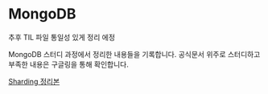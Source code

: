 # MongoDB

추후 TIL 파일 통일성 있게 정리 에정

MongoDB 스터디 과정에서 정리한 내용들을 기록합니다. 공식문서 위주로 스터디하고 부족한 내용은 구글링을 통해 확인합니다.



[Sharding 정리본](https://expensive-drizzle-85f.notion.site/Sharding-a112d7df8e9a45e6be1dea22c3230696?pvs=25)
